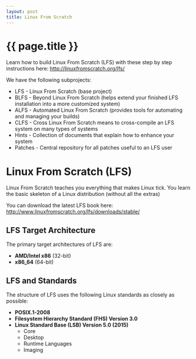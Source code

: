 ```yaml
---
layout: post
title: Linux From Scratch
---
```



# {{ page.title }}

Learn how to build Linux From Scratch (LFS) with these step by step instructions here: http://linuxfromscratch.org/lfs/

We have the following subprojects:

* LFS - Linux From Scratch (base project)
* BLFS - Beyond Linux From Scratch (helps extend your finished LFS installation into a more customized system)
* ALFS - Automated Linux From Scratch (provides tools for automating and managing your builds)
* CLFS - Cross Linux From Scratch means to cross-compile an LFS system on many types of systems
* Hints - Collection of documents that explain how to enhance your system
* Patches - Central repository for all patches useful to an LFS user

# Linux From Scratch (LFS)

Linux From Scratch teaches you everything that makes Linux tick.
You learn the basic skeleton of a Linux distribution (without all the extras)

You can download the latest LFS book here: http://www.linuxfromscratch.org/lfs/downloads/stable/

## LFS Target Architecture

The primary target architectures of LFS are:

* __AMD/Intel x86__ (32-bit)
* __x86_64__ (64-bit)

## LFS and Standards

The structure of LFS uses the following Linux standards as closely as possible:

* __POSIX.1-2008__
* __Filesystem Hierarchy Standard (FHS) Version 3.0__
* __Linux Standard Base (LSB) Version 5.0 (2015)__
    - Core
    - Desktop
    - Runtime Languages
    - Imaging


